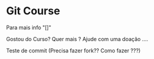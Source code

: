 # Git Course

Para mais info "[]"

Gostou do Curso? Quer mais ? Ajude com uma doação ....

Teste de commit (Precisa fazer fork?? Como fazer ???)
